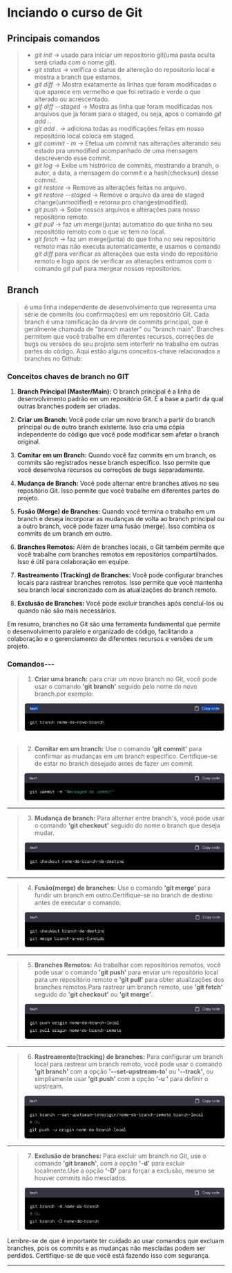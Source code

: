 # Inciando o curso de Git

## Principais comandos
> - *git init*       -> usado para iniciar um repositorio git(uma pasta oculta será criada com o nome git).<br>
> - *git status*     -> verifica o status de altereção do repositorio local e mostra a branch que estamos.<br>
> - *git diff*       -> Mostra exatamente as linhas que foram modificadas o que aparece em vermelho e que foi retirado e verde o que alterado ou acrescentado.<br>
> - *gif diff --staged* -> Mostra as linha que foram modificadas nos arquivos que ja foram para o staged, ou seja, apos o comando *git add .*.<br>
> - *git add .*      -> adiciona todas as modificações feitas em nosso repositório local coloca em staged.<br>
> - *git commit - m* -> Efetua um commit nas alterações alterando seu estado pra unmodified acompanhado de uma mensagem descrevendo esse commit.<br>
> - *git log* -> Exibe um histrórico de commits, mostrando a branch, o autor, a data, a mensagem do commit e a hash(checksun) desse commit.<br>
> - *git restore* -> Remove as alterações feitas no arquivo.<br>
> - *git restore --staged* -> Remove o arquivo da area de staged change(unmodified) e retorna pro changes(modified).<br>
> - *git push* -> Sobe nossos arquivos e alterações para nosso repositório remoto.<br>
> - *git pull* -> faz um merge(junta) automatico do que tinha no seu repositótio remoto com o que vc tem no local.<br>
> - *git fetch* -> faz um merge(junta) do que tinha no seu repositório remoto mas não executa automaticamente, e usamos o comando *git diff* para verificar as alterações que esta vindo do repositório remoto e logo apos de verificar as alterações entramos com o comando *git pull* para mergear nossos  repositorios.

## Branch
>é uma linha independente de desenvolvimento que representa uma série de commits (ou confirmações) em um repositório Git. 
>Cada branch é uma ramificação da árvore de commits principal, que é geralmente chamada de "branch master" ou "branch main".
>Branches permitem que você trabalhe em diferentes recursos, correções de bugs ou versões do seu projeto sem interferir no trabalho em outras partes do código.
>Aqui estão alguns conceitos-chave relacionados a branches no Github:

### Conceitos chaves de branch no GIT

1. **Branch Principal (Master/Main):** O branch principal é a linha de desenvolvimento padrão em um repositório Git. É a base a partir da qual outras branches podem ser criadas.

2. **Criar um Branch:** Você pode criar um novo branch a partir do branch principal ou de outro branch existente. Isso cria uma cópia independente do código que você pode modificar sem afetar o branch original.

3. **Comitar em um Branch:** Quando você faz commits em um branch, os commits são registrados nesse branch específico. Isso permite que você desenvolva recursos ou correções de bugs separadamente.

4. **Mudança de Branch:** Você pode alternar entre branches ativos no seu repositório Git. Isso permite que você trabalhe em diferentes partes do projeto.


5. **Fusão (Merge) de Branches:** Quando você termina o trabalho em um branch e deseja incorporar as mudanças de volta ao branch principal ou a outro branch, você pode fazer uma fusão (merge). Isso combina os commits de um branch em outro.

6. **Branches Remotos:** Além de branches locais, o Git também permite que você trabalhe com branches remotos em repositórios compartilhados. Isso é útil para colaboração em equipe.

7. **Rastreamento (Tracking) de Branches:** Você pode configurar branches locais para rastrear branches remotos. Isso permite que você mantenha seu branch local sincronizado com as atualizações do branch remoto.

8. **Exclusão de Branches:** Você pode excluir branches após concluí-los ou quando não são mais necessários.

Em resumo, branches no Git são uma ferramenta fundamental que permite o desenvolvimento paralelo e organizado de código, facilitando a colaboração e o gerenciamento de diferentes recursos e versões de um projeto.

### Comandos---

> 1. **Criar uma branch:** para criar um novo branch no Git, você pode usar o comando **'git branch'** seguido pelo nome do novo branch.por exemplo:
>
> ![comando criar branch](/imgs/criarBranch.jpeg)
##
> 2. **Comitar em um branch:** Use o comando **'git commit'** para confirmar as mudanças em um branch especifico. Certifique-se de estar no branch desejado antes de fazer um commit.
>
> ![Commit na branch](/imgs/comitarBranch.jpg)
---
> 3. **Mudança de branch:** Para alternar entre branch's, você pode usar o comando **'git checkout'** seguido do nome o branch que deseja mudar.
>
> ![Mudança de branch](/imgs/alternarBranch.jpg)
---
> 4. **Fusão(merge) de branches:** Use o comando **'git merge'** para fundir um branch em outro.Certifique-se no branch de destino antes de executar o comando.
>
> ![Merge de branch's](/imgs/mergeBrach.jpg)
---
> 5. **Branches Remotos:** Ao trabalhar com repositórios remotos, você pode usar o comando **'git push'** para enviar um repositório local para um repositório remoto e **'git pull'** para obter atualizações dos branches remotos.Para rastrear um branch remoto, use **'git fetch'** seguido do **'git checkout'** ou **'git merge'**.
>
> ![branches remotos](/imgs/branchRemoto.jpg)
---
> 6. **Rastreamento(tracking) de branches:** Para configurar um branch local para rastrear um branch remoto, você pode usar o comando **'git branch'** com a opção **'--set-upstream-to'** ou **'--track'**, ou simplismente usar **'git push'** com a opção **'-u  '** para definir o upstream.
>
> ![Rastreamento(tracking) de branches](/imgs/trackingBranch.jpg)
---
> 7. **Exclusão de branches:** Para excluir um branch no Git, use o comando **'git branch'**, com a opção **'-d'** para excluir localmente.Use a opção **'-D'** para forçar a exclusão, mesmo se houver commits não mesclados.
>
> ![Exclusão de branches](/imgs/exclusaoBranch.jpg)

Lembre-se de que é importante ter cuidado ao usar comandos que excluam branches, pois os commits e as mudanças não mescladas podem ser perdidos. Certifique-se de que você está fazendo isso com segurança.

---  